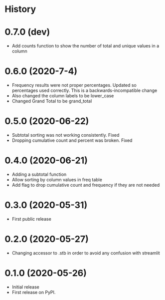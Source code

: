# History

# 0.7.0 (dev)
- Add counts function to show the number of total and unique values in a column

# 0.6.0 (2020-7-4)
- Frequency results were not proper percentages. Updated so percentages used correctly.
  This is a backwards-incompatible change
- Also changed the column labels to be lower_case
- Changed Grand Total to be grand_total

# 0.5.0 (2020-06-22)
- Subtotal sorting was not working consistently. Fixed
- Dropping cumulative count and percent was broken. Fixed

# 0.4.0 (2020-06-21)
- Adding a subtotal function
- Allow sorting by column values in freq table
- Add flag to drop cumulative count and frequency if they are not needed

# 0.3.0 (2020-05-31)
- First public release

# 0.2.0 (2020-05-27)
- Changing accessor to .stb in order to avoid any confusion with streamlit

# 0.1.0 (2020-05-26)
- Initial release
- First release on PyPI.
